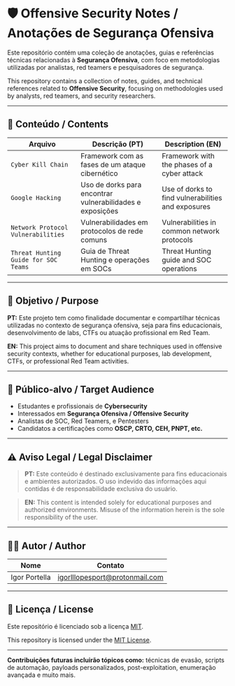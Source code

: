 # 🛡️ Offensive Security Notes / Anotações de Segurança Ofensiva

Este repositório contém uma coleção de anotações, guias e referências técnicas relacionadas à **Segurança Ofensiva**, com foco em metodologias utilizadas por analistas, red teamers e pesquisadores de segurança.

This repository contains a collection of notes, guides, and technical references related to **Offensive Security**, focusing on methodologies used by analysts, red teamers, and security researchers.

---

## 📂 Conteúdo / Contents

| Arquivo | Descrição (PT) | Description (EN) |
|--------|----------------|------------------|
| `Cyber Kill Chain` | Framework com as fases de um ataque cibernético | Framework with the phases of a cyber attack |
| `Google Hacking` | Uso de dorks para encontrar vulnerabilidades e exposições | Use of dorks to find vulnerabilities and exposures |
| `Network Protocol Vulnerabilities` | Vulnerabilidades em protocolos de rede comuns | Vulnerabilities in common network protocols |
| `Threat Hunting Guide for SOC Teams` | Guia de Threat Hunting e operações em SOCs | Threat Hunting guide and SOC operations |

---

## 🎯 Objetivo / Purpose

**PT:** Este projeto tem como finalidade documentar e compartilhar técnicas utilizadas no contexto de segurança ofensiva, seja para fins educacionais, desenvolvimento de labs, CTFs ou atuação profissional em Red Team.

**EN:** This project aims to document and share techniques used in offensive security contexts, whether for educational purposes, lab development, CTFs, or professional Red Team activities.

---

## 📘 Público-alvo / Target Audience

- Estudantes e profissionais de **Cybersecurity**
- Interessados em **Segurança Ofensiva / Offensive Security**
- Analistas de SOC, Red Teamers, e Pentesters
- Candidatos a certificações como **OSCP, CRTO, CEH, PNPT, etc.**

---

## ⚠️ Aviso Legal / Legal Disclaimer

> **PT:** Este conteúdo é destinado exclusivamente para fins educacionais e ambientes autorizados. O uso indevido das informações aqui contidas é de responsabilidade exclusiva do usuário.

> **EN:** This content is intended solely for educational purposes and authorized environments. Misuse of the information herein is the sole responsibility of the user.

---

## 👨‍💻 Autor / Author

| Nome | Contato |
|------|---------|
| Igor Portella | [igorlllopesport@protonmail.com](mailto:igorlllopesport@protonmail.com) |

---

## 📄 Licença / License

Este repositório é licenciado sob a licença [MIT](https://opensource.org/licenses/MIT).

This repository is licensed under the [MIT License](https://opensource.org/licenses/MIT).

---

**Contribuições futuras incluirão tópicos como:** técnicas de evasão, scripts de automação, payloads personalizados, post-exploitation, enumeração avançada e muito mais.

